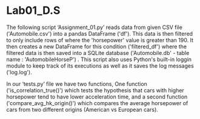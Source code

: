 # Lab01_D.S
The following script ‘Assignment_01.py’ reads data from given CSV file ('Automobile.csv') into a pandas DataFrame ('df').
This data is then filtered to only include rows of where the 'horsepower' value is greater than 190. 
It then creates a new DataFrame for this condition ('filtered_df') where the filtered data is then saved into a SQLite database ('Automobile.db' - table name : 'AutomobileHorseP') . 
This script also uses Python's built-in loggin module to keep track of its executions as well as it saves the log messages ('log.log').

In our ‘tests.py’ file we have two functions,
One function ('is_correlation_true()') which tests the hypothesis that cars with higher horsepower tend to have lower acceleration time, 
and a second function ('compare_avg_hk_origin()') which compares the average horsepower of cars from two different origins (American vs European cars).
